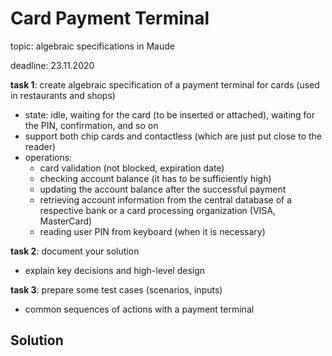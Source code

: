 Card Payment Terminal
=====================

topic: algebraic specifications in Maude

deadline: 23.11.2020

**task 1**: create algebraic specification of a payment terminal for cards (used in restaurants and shops)

- state: idle, waiting for the card (to be inserted or attached), waiting for the PIN, confirmation, and so on
- support both chip cards and contactless (which are just put close to the reader)
- operations:
  - card validation (not blocked, expiration date)
  - checking account balance (it has to be sufficiently high)
  - updating the account balance after the successful payment
  - retrieving account information from the central database of a respective bank or a card processing organization (VISA, MasterCard)
  - reading user PIN from keyboard (when it is necessary)

**task 2**: document your solution

- explain key decisions and high-level design

**task 3**: prepare some test cases (scenarios, inputs)

- common sequences of actions with a payment terminal

Solution
--------
